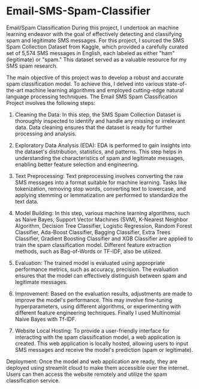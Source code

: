 # Email-SMS-Spam-Classifier
Email/Spam Classification
During this project, I undertook an machine learning endeavor with the goal of effectively detecting and classifying spam and legitimate SMS messages. For this project, I sourced the SMS Spam Collection Dataset from Kaggle, which provided a carefully curated set of 5,574 SMS messages in English, each labeled as either "ham" (legitimate) or "spam." This dataset served as a valuable resource for my SMS spam research.

The main objective of this project was to develop a robust and accurate spam classification model. To achieve this, I delved into various state-of-the-art machine learning algorithms and employed cutting-edge natural language processing techniques.
The Email SMS Spam Classification Project involves the following steps:

1. Cleaning the Data: In this step, the SMS Spam Collection Dataset is thoroughly inspected to identify and handle any missing or irrelevant data. Data cleaning ensures that the dataset is ready for further processing and analysis.

2. Exploratory Data Analysis (EDA): EDA is performed to gain insights into the dataset's distribution, statistics, and patterns. This step helps in understanding the characteristics of spam and legitimate messages, enabling better feature selection and engineering.

3. Text Preprocessing: Text preprocessing involves converting the raw SMS messages into a format suitable for machine learning. Tasks like tokenization, removing stop words, converting text to lowercase, and applying stemming or lemmatization are performed to standardize the text data.

4. Model Building: In this step, various machine learning algorithms, such as Naive Bayes, Support Vector Machines (SVM), K-Nearest Neighbor Algorithm, Decision Tree Classifier, Logistic Regression, Random Forest Classifier, Ada-Boost Classifier, Bagging Classifier, Extra Trees Classifier, Gradient Boosting Classifier and XGB Classifier  are applied to train the spam classification model. Different feature extraction methods, such as Bag-of-Words or TF-IDF, also be utilized. 

5. Evaluation: The trained model is evaluated using appropriate performance metrics, such as accuracy, precision. The evaluation ensures that the model can effectively distinguish between spam and legitimate messages.

6. Improvement: Based on the evaluation results, adjustments are made to improve the model's performance. This may involve fine-tuning hyperparameters, using different algorithms, or experimenting with different feature engineering techniques. Finally I used Multinomial Naive Bayes with Tf-IDF.

7. Website Local Hosting: To provide a user-friendly interface for interacting with the spam classification model, a web application is created. This web application is locally hosted, allowing users to input SMS messages and receive the model's prediction (spam or legitimate).

Deployment: Once the model and web application are ready, they are deployed using streamlit cloud to make them accessible over the internet. Users can then access the website remotely and utilize the spam classification service.
